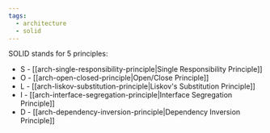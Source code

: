 ```yaml
---
tags:
  - architecture
  - solid
---
```

SOLID stands for 5 principles:
- S - [[arch-single-responsibility-principle|Single Responsibility Principle]]
- O - [[arch-open-closed-principle|Open/Close Principle]]
- L - [[arch-liskov-substitution-principle|Liskov's Substitution Principle]]
- I - [[arch-interface-segregation-principle|Interface Segregation Principle]]
- D - [[arch-dependency-inversion-principle|Dependency Inversion Principle]]